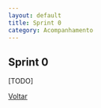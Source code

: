 ```yaml
---
layout: default
title: Sprint 0
category: Acompanhamento
---
```


## Sprint 0

[TODO]

[Voltar](./../)
